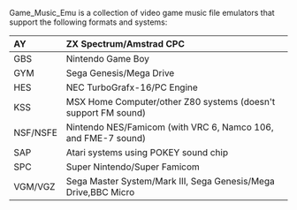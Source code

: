 Game\_Music\_Emu is a collection of video game music file emulators that support the following formats and systems:

|AY	| ZX Spectrum/Amstrad CPC|
|:--|:-----------------------|
|GBS	| Nintendo Game Boy      |
|GYM	| Sega Genesis/Mega Drive|
|HES	| NEC TurboGrafx-16/PC Engine|
|KSS	| MSX Home Computer/other Z80 systems (doesn't support FM sound)|
|NSF/NSFE	| Nintendo NES/Famicom (with VRC 6, Namco 106, and FME-7 sound)|
|SAP	| Atari systems using POKEY sound chip|
|SPC	| Super Nintendo/Super Famicom|
|VGM/VGZ	| Sega Master System/Mark III, Sega Genesis/Mega Drive,BBC Micro|